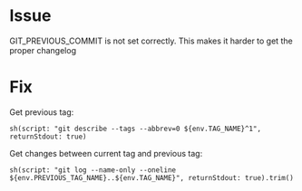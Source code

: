 # Issue

GIT_PREVIOUS_COMMIT is not set correctly. This makes it harder to get the proper changelog

# Fix
Get previous tag:

```
sh(script: "git describe --tags --abbrev=0 ${env.TAG_NAME}^1", returnStdout: true) 
```

Get changes between current tag and previous tag:

```
sh(script: "git log --name-only --oneline ${env.PREVIOUS_TAG_NAME}..${env.TAG_NAME}", returnStdout: true).trim()
```
